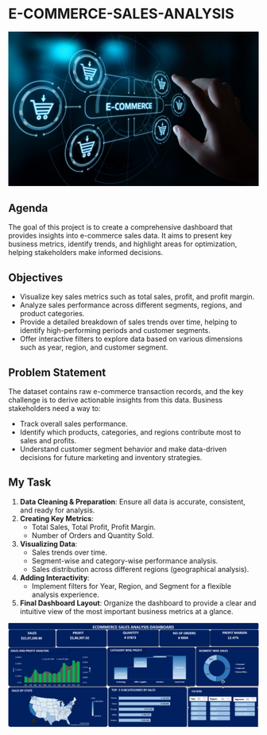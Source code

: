 # E-COMMERCE-SALES-ANALYSIS

<img src="https://github.com/krishnavamsi42/E-COMMERCE-SALES-ANALYSIS/blob/main/eCommerce.jpeg" alt="" width="600"/>


## Agenda
The goal of this project is to create a comprehensive dashboard that provides insights into e-commerce sales data. It aims to present key business metrics, identify trends, and highlight areas for optimization, helping stakeholders make informed decisions.

## Objectives
- Visualize key sales metrics such as total sales, profit, and profit margin.
- Analyze sales performance across different segments, regions, and product categories.
- Provide a detailed breakdown of sales trends over time, helping to identify high-performing periods and customer segments.
- Offer interactive filters to explore data based on various dimensions such as year, region, and customer segment.

## Problem Statement
The dataset contains raw e-commerce transaction records, and the key challenge is to derive actionable insights from this data. Business stakeholders need a way to:
- Track overall sales performance.
- Identify which products, categories, and regions contribute most to sales and profits.
- Understand customer segment behavior and make data-driven decisions for future marketing and inventory strategies.

## My Task
1. **Data Cleaning & Preparation**: Ensure all data is accurate, consistent, and ready for analysis.
2. **Creating Key Metrics**:
   - Total Sales, Total Profit, Profit Margin.
   - Number of Orders and Quantity Sold.
3. **Visualizing Data**:
   - Sales trends over time.
   - Segment-wise and category-wise performance analysis.
   - Sales distribution across different regions (geographical analysis).
4. **Adding Interactivity**:
   - Implement filters for Year, Region, and Segment for a flexible analysis experience.
5. **Final Dashboard Layout**: Organize the dashboard to provide a clear and intuitive view of the most important business metrics at a glance.
   

<img src="https://github.com/krishnavamsi42/E-COMMERCE-SALES-ANALYSIS/blob/main/Screenshot%202024-09-19%20143523.png" alt="DASHBOARD" width="1600"/>



